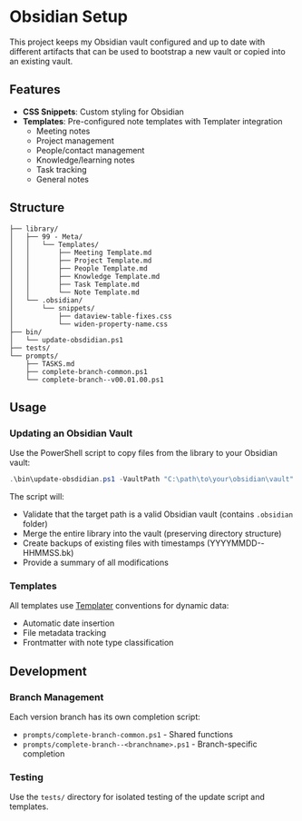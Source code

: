 # Obsidian Setup

This project keeps my Obsidian vault configured and up to date with different artifacts that can be used to bootstrap a new vault or copied into an existing vault.

## Features

- **CSS Snippets**: Custom styling for Obsidian
- **Templates**: Pre-configured note templates with Templater integration
  - Meeting notes
  - Project management
  - People/contact management
  - Knowledge/learning notes
  - Task tracking
  - General notes

## Structure

```
├── library/
│   ├── 99 - Meta/
│   │   └── Templates/
│   │       ├── Meeting Template.md
│   │       ├── Project Template.md
│   │       ├── People Template.md
│   │       ├── Knowledge Template.md
│   │       ├── Task Template.md
│   │       └── Note Template.md
│   └── .obsidian/
│       └── snippets/
│           ├── dataview-table-fixes.css
│           └── widen-property-name.css
├── bin/
│   └── update-obsdidian.ps1
├── tests/
└── prompts/
    ├── TASKS.md
    ├── complete-branch-common.ps1
    └── complete-branch--v00.01.00.ps1
```

## Usage

### Updating an Obsidian Vault

Use the PowerShell script to copy files from the library to your Obsidian vault:

```powershell
.\bin\update-obsdidian.ps1 -VaultPath "C:\path\to\your\obsidian\vault"
```

The script will:
- Validate that the target path is a valid Obsidian vault (contains `.obsidian` folder)
- Merge the entire library into the vault (preserving directory structure)
- Create backups of existing files with timestamps (YYYYMMDD--HHMMSS.bk)
- Provide a summary of all modifications

### Templates

All templates use [Templater](https://silentvoid13.github.io/Templater/) conventions for dynamic data:
- Automatic date insertion
- File metadata tracking
- Frontmatter with note type classification

## Development

### Branch Management

Each version branch has its own completion script:
- `prompts/complete-branch-common.ps1` - Shared functions
- `prompts/complete-branch--<branchname>.ps1` - Branch-specific completion

### Testing

Use the `tests/` directory for isolated testing of the update script and templates.
